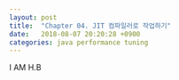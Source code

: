 ```yaml
---
layout: post
title:  "Chapter 04. JIT 컴파일러로 작업하기"
date:   2018-08-07 20:20:28 +0900
categories: java performance tuning
---
```


I
  AM
     H.B
